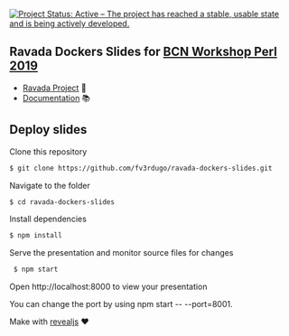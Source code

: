 [![Project Status: Active – The project has reached a stable, usable state and is being actively developed.](https://www.repostatus.org/badges/latest/active.svg)](https://www.repostatus.org/#active)

Ravada Dockers Slides for [BCN Workshop Perl 2019](https://revealjs.com/#/)
---------------------------------------------------------------------------

- [Ravada Project](https://ravada.upc.edu)  :pushpin:
- [Documentation](https://ravada.readthedocs.io) :books:


Deploy slides
-------------

Clone this repository

  ```sh
  $ git clone https://github.com/fv3rdugo/ravada-dockers-slides.git
   ```
Navigate to the folder
  
  ```sh
  $ cd ravada-dockers-slides
   ```

Install dependencies
  
  ```sh
  $ npm install
   ```

Serve the presentation and monitor source files for changes
 
 ```sh
  $ npm start
   ```

Open http://localhost:8000 to view your presentation

You can change the port by using npm start -- --port=8001.

Make with [revealjs](https://revealjs.com/) :heart:
